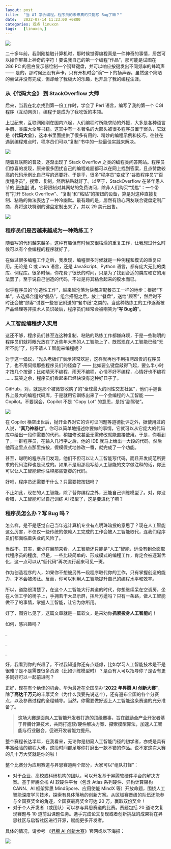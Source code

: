 ```yaml
---
layout: post
title:	"当 AI 学会编程，程序员的未来真的只能写 Bug了嘛？"
date:	2022-07-14 11:23:00 +0800 
categories:	观点 linuxcn 
tags:	[linuxcn,]
---
```



![](/Asserts/Images//attachment/album/202207/14/110733hydct1tz2o0h5uaj.jpg)


二十多年前，我刚刚接触计算机时，那时候觉得编程真是一件神奇的事情，居然可以操作屏幕上神奇的字符！要说我自己的第一个编程“作品”，那可能是试图在 286 PC 的黑白显示器绘制一个钢琴键盘，并可以响应按键发出不同频率的蜂鸣声 —— 是的，那时候还没有声卡，只有开机时会“滴”一下的扬声器。虽然这个简陋的尝试并没有完成，但却给了我极大的乐趣，也开启了我的编程生涯。


### 从《代码大全》 到 StackOverflow 大师


后来，当我在北京找到第一份工作时，学会了 Perl 语言，编写了我的第一个 CGI 程序（互动网页），编程于是成为了我吃饭的本领。


上世纪末，互联网刚刚在国内兴起，人们编程时所能求助的外援，大多是各种语言手册、类库大全等书籍。这其中有一本著名的大部头被很多程序员置于案头，它就是《**代码大全**》，这本书里面提供了很多有用的、精妙的编程示例和技巧。往往在遇到编程难点时，程序员们可以“复制”书中的一些最佳实践来解决。


![](/Asserts/Images//attachment/album/202207/14/110838mg4i1v61wggd6g61.jpg)


随着互联网的普及，逐渐出现了 Stack Overflow 之类的编程类问答网站。程序员们惊喜的发现，原来很多困扰自己的编程难题都可以在网上找到答案，且点赞数较高的代码示例比自己写的还要好。于是乎，很多“程序员”变成了“谷歌程序员”/“百度程序员”，搜索、复制，然后粘贴就好了。以至于，StackOverflow 在某年愚人节的 [恶作剧](/article-13835-1.html) 说，它将限制对其网站的免费访问，除非人们购买“钥匙”：一个带有“打开 Stack Overflow”、“复制”和“粘贴”的按钮的设备，算是对这种直接复制、粘贴的做法表达了一种冷幽默。最有趣的是，居然有热心网友联合键盘定制厂商，真将这块特别的键盘定制出来了，并以 29 美元出售。


![](/Asserts/Images//attachment/album/202207/14/111210rhz9hc5vbclh9vxa.jpg)


### 程序员们是否越来越成为一种熟练工？


随着写的代码越来越多，这种有趣但有时候又很枯燥的重复工作，让我想过什么时候可以有个会编程的程序就好了。


在做过很多编程工作之后，我发现，编程很多时候就是一种例程和模式的重复应用。无论是 C 或 Java 语言，还是 JavaScript、Python 语言，都有庞大无比的类库、例程库。很多时候，你花费了很长的时间，只是为了找到合适的类库和它的用法罢了。至于说自己创造的代码，不过是将其粘合起来的胶水而已。


似乎程序员的“创造性工作”，越来越沦落为快餐店配餐员工一样的地步：根据“下单”，去选择合适的“餐品”，组合搭配之后，放上“餐盘”，送给“顾客”，然后时不时还会被“顾客”讨要一些忘记附送的“餐巾纸”之类的。当这种熟练工的工作逐渐被产品经理等非技术人员识破后，程序员们经常会被嘲笑为“**写 Bug的**”。


### 人工智能编程步入实用


这还不够，程序员们甚至连这种复制、粘贴的熟练工作都嫌麻烦，于是一些聪明的程序员们就将眼光放在了近些年大热的人工智能上了。既然现在人工智能已经“无所不能”了，何不请人工智能来编程呢？


对于这一倡议，“光头老板们”表示非常欢迎，这样就再也不用招聘昂贵的程序员了，也不用伺候那些程序员们的怪癖了 —— 比如要么键盘敲得飞起，要么半小时才按几个按键；比如晴天不编程，雨天不编程，心情不好不编程，心情好也不编程 …… 玩笑之余，程序员们看起来已经快没有这种好日子了。


GitHub，对，就是那个被微软收购了的“全球最大的同性交友社区”，他们手握世界上最大的编程代码库，于是就用它训练出来了一个会编程的人工智能 —— Copilot。不要误会，Copilot 不是 “Copy Lot” 的意思，是指“副驾驶”。


![](/Asserts/Images//attachment/album/202207/14/111447m7a75tahhhta2trt.jpg)


在 Copilot 横空出世后，抛开业界对它的许可证问题等道德批评之外，据使用过的人说，“**真乃神器也**”。你可以简单地描述你要做的事情，它就可以从它庞大的代码库中给出一段你需要的代码，稍加修改甚至无需修改就能直接使用。于是，你看到了，一群程序员，在输入几行字之后，他的 IDE 就马上给出一大段的代码，然后他再这里点点那里按按，假模假式地修改一番，就完成了一个功能。


甚至，聪明的程序员们发现，他们不但可以让人工智能写代码，而且开发规范所要求的代码注释也是现成的。如果不是用那段写给人工智能的文字做注释的话，你还可以让人工智能帮你注释那些蹩脚的代码。


好吧，程序员还需要干什么？只需要按按钮吗？


不止如此，现在的人工智能，除了替你编程之外，还能自己训练模型了。对，你没看错，人工智能可以自己训练 AI 模型了，这是要进化了嘛？


### 程序员怎么办？写 Bug 吗？


怎么样，是不是感觉自己当年选计算机专业有点明珠暗投的意思了？现在人工智能这么厉害，不仅仅一些传统的依赖人工完成的工作会被人工智能取代，连我们程序员们都面临着失业的风险了。


当然不，其实，至少在目前来看，人工智能还只能是“人工”智能，远没有到全面取代程序员的程度。但是，一些比较简单的、形成模式的编程工作，肯定会被逐渐优化，这一点可以从“低代码”再次流行起来可见一斑。


作为创造程序的人，如果你不想被另外一段程序取代你的工作，只有掌握创造的能力，才不会被淘汰。反而，你可以利用人工智能提升自己的编程水平和效率。


所以，道路很清楚了，在这个人工智能大行其道的时代，你想继续呆在空调房，坐在人体工学的椅子上，手拥若干大显示屏，挥斥方遒吗？只有一条路，做人工智能做不了的事情，掌握人工智能，让它为你所用。


好了，图穷匕见了，这篇文章就是一篇软文，是来劝你**抓紧投身人工智能**的！


如何，感兴趣吗？


.


.


.


好，我看到你的兴趣了。不过我知道你还有点疑虑，比如学习人工智能技术是不是很难？是不是需要很多资源（比如训练模型时）？是否有人可以指导你？是否有更多同好可以一起前进呢？


正好，现在有个绝佳的机会。华为最近在全国举办“**2022** **年昇腾 AI 创新大赛**”，除了**高达千万元**的丰厚奖金（为什么我要先说这个），还有遍布全国的各个分赛点，以及参赛过程的全程辅导。当然，你需要做好迈上人工智能这条赛道的充分准备了。



> 
> **这场大赛是面向人工智能开发者打造的顶级赛事，旨在鼓励全产业开发者基于昇腾计算技术，共同打造软/硬件解决方案、探索模型算法，加速人工智能与行业融合，促进开发者能力提升。**
> 
> 
> 


整个赛程长达半年，在我看来，无论你是初窥人工智能门径的初学者，亦或是具有丰富经验的编程大佬，这段时间都足够你打磨出一款不错的作品。说不定这次大赛的几十万大奖就是你的啦！


整个比赛分为应用赛道与昇思赛道两个部分，大家可以“组队打怪”：


* 对于企业、高校或科研机构的团队，可以开发基于昇腾软硬件平台的解决方案。基于昇腾全栈 AI 软硬件平台（包含 Atlas 系列硬件、异构计算架构 CANN、AI 框架昇思 MindSpore、应用使能 MindX 等）开放命题，围绕人工智能深度学习技术，探索有具体落地的创新方案。从区域赛晋级的队伍还能参与全国赛奖金的角逐，全国赛最高奖金可达 20 万，赢取双份奖金！
* 对于个人开发者（或团队）可以参与昇思赛道的比赛。赛题包括 20 道论文复现赛题与 10 道前沿课题任务。选手完成论文复现或者创新挑战的成果将在昇思社区与启智社区进行开源，赋能更多开发者。


具体的情况，请参考 《[昇腾 AI 创新大赛](https://www.hiascend.com/app/AAIC2022)》官网或以下海报：


![](/Asserts/Images//attachment/album/202207/14/112201u8dkrc77c5icpd7c.jpg)
